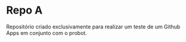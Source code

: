 # Repo A

Repositório criado exclusivamente para realizar um teste de um Github Apps em conjunto com o probot.